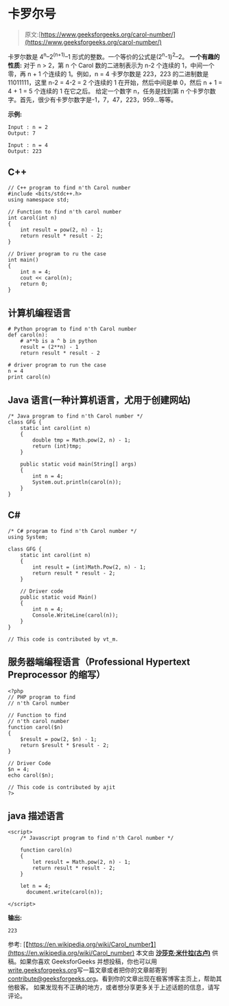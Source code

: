 # 卡罗尔号

> 原文:[https://www.geeksforgeeks.org/carol-number/](https://www.geeksforgeeks.org/carol-number/)

卡罗尔数是 4<sup>n</sup>–2<sup>(n+1)</sup>–1 形式的整数。一个等价的公式是(2<sup>n</sup>-1)<sup>2</sup>–2。
**一个有趣的性质:**
对于 n > 2，第 n 个 Carol 数的二进制表示为 n-2 个连续的 1，中间一个零，再 n + 1 个连续的 1。例如，n = 4 卡罗尔数是 223，223 的二进制数是 11011111，这里 n-2 = 4-2 = 2 个连续的 1 在开始，然后中间是单 0，然后 n + 1 = 4 + 1 = 5 个连续的 1 在它之后。
给定一个数字 n，任务是找到第 n 个卡罗尔数字。首先，很少有卡罗尔数字是-1，7，47，223，959…等等。

**示例:**

```
Input : n = 2
Output: 7

Input : n = 4
Output: 223
```

## C++

```
// C++ program to find n'th Carol number
#include <bits/stdc++.h>
using namespace std;

// Function to find n'th carol number
int carol(int n)
{
    int result = pow(2, n) - 1;
    return result * result - 2;
}

// Driver program to ru the case
int main()
{
    int n = 4;
    cout << carol(n);
    return 0;
}
```

## 计算机编程语言

```
# Python program to find n'th Carol number
def carol(n):
    # a**b is a ^ b in python
    result = (2**n) - 1
    return result * result - 2

# driver program to run the case
n = 4
print carol(n)
```

## Java 语言(一种计算机语言，尤用于创建网站)

```
/* Java program to find n'th Carol number */
class GFG {
    static int carol(int n)
    {
        double tmp = Math.pow(2, n) - 1;
        return (int)tmp;
    }

    public static void main(String[] args)
    {
        int n = 4;
        System.out.println(carol(n));
    }
}
```

## C#

```
/* C# program to find n'th Carol number */
using System;

class GFG {
    static int carol(int n)
    {
        int result = (int)Math.Pow(2, n) - 1;
        return result * result - 2;
    }

    // Driver code
    public static void Main()
    {
        int n = 4;
        Console.WriteLine(carol(n));
    }
}

// This code is contributed by vt_m.
```

## 服务器端编程语言（Professional Hypertext Preprocessor 的缩写）

```
<?php
// PHP program to find
// n'th Carol number

// Function to find
// n'th carol number
function carol($n)
{
    $result = pow(2, $n) - 1;
    return $result * $result - 2;
}

// Driver Code
$n = 4;
echo carol($n);

// This code is contributed by ajit
?>
```

## java 描述语言

```
<script>
    /* Javascript program to find n'th Carol number */

    function carol(n)
    {
        let result = Math.pow(2, n) - 1;
        return result * result - 2;
    }

    let n = 4;
      document.write(carol(n));

</script>
```

**输出:**

```
223
```

参考:
[【https://en.wikipedia.org/wiki/Carol_number】](https://en.wikipedia.org/wiki/Carol_number)
本文由 [**沙莎克·米什拉(古卢)**](https://www.facebook.com/shashank.mishra.92167) 供稿。如果你喜欢 GeeksforGeeks 并想投稿，你也可以用[write.geeksforgeeks.org](https://write.geeksforgeeks.org)写一篇文章或者把你的文章邮寄到 contribute@geeksforgeeks.org。看到你的文章出现在极客博客主页上，帮助其他极客。
如果发现有不正确的地方，或者想分享更多关于上述话题的信息，请写评论。